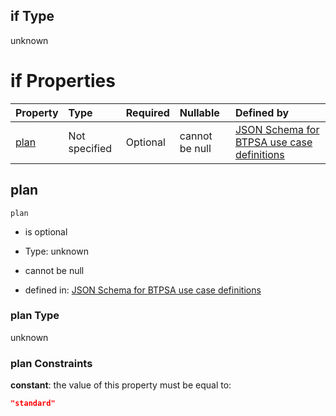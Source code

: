 ## if Type

unknown

# if Properties

| Property      | Type          | Required | Nullable       | Defined by                                                                                                                                                                                                                                  |
| :------------ | :------------ | :------- | :------------- | :------------------------------------------------------------------------------------------------------------------------------------------------------------------------------------------------------------------------------------------ |
| [plan](#plan) | Not specified | Optional | cannot be null | [JSON Schema for BTPSA use case definitions](btpsa-usecase-properties-services-items-allof-1-then-allof-53-then-allof-0-if-properties-plan.md "undefined#/properties/services/items/allOf/1/then/allOf/53/then/allOf/0/if/properties/plan") |

## plan



`plan`

*   is optional

*   Type: unknown

*   cannot be null

*   defined in: [JSON Schema for BTPSA use case definitions](btpsa-usecase-properties-services-items-allof-1-then-allof-53-then-allof-0-if-properties-plan.md "undefined#/properties/services/items/allOf/1/then/allOf/53/then/allOf/0/if/properties/plan")

### plan Type

unknown

### plan Constraints

**constant**: the value of this property must be equal to:

```json
"standard"
```
